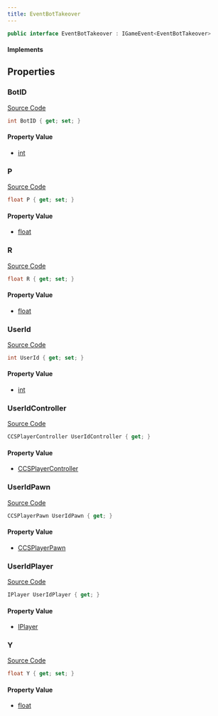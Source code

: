 ```yaml
---
title: EventBotTakeover
---
```


```csharp
public interface EventBotTakeover : IGameEvent<EventBotTakeover>
```

#### Implements

## Properties

### BotID

[Source Code](https://github.com/swiftly-solution/swiftlys2/blob/beta/managed/src/SwiftlyS2.Generated/GameEvents/Interfaces/EventBotTakeover.cs#L42)

```csharp
int BotID { get; set; }
```

#### Property Value

- [int](https://learn.microsoft.com/dotnet/api/system.int32)

### P

[Source Code](https://github.com/swiftly-solution/swiftlys2/blob/beta/managed/src/SwiftlyS2.Generated/GameEvents/Interfaces/EventBotTakeover.cs#L47)

```csharp
float P { get; set; }
```

#### Property Value

- [float](https://learn.microsoft.com/dotnet/api/system.single)

### R

[Source Code](https://github.com/swiftly-solution/swiftlys2/blob/beta/managed/src/SwiftlyS2.Generated/GameEvents/Interfaces/EventBotTakeover.cs#L57)

```csharp
float R { get; set; }
```

#### Property Value

- [float](https://learn.microsoft.com/dotnet/api/system.single)

### UserId

[Source Code](https://github.com/swiftly-solution/swiftlys2/blob/beta/managed/src/SwiftlyS2.Generated/GameEvents/Interfaces/EventBotTakeover.cs#L37)

```csharp
int UserId { get; set; }
```

#### Property Value

- [int](https://learn.microsoft.com/dotnet/api/system.int32)

### UserIdController

[Source Code](https://github.com/swiftly-solution/swiftlys2/blob/beta/managed/src/SwiftlyS2.Generated/GameEvents/Interfaces/EventBotTakeover.cs#L22)

```csharp
CCSPlayerController UserIdController { get; }
```

#### Property Value

- [CCSPlayerController](/docs/api/shared/schemadefinitions/ccsplayercontroller)

### UserIdPawn

[Source Code](https://github.com/swiftly-solution/swiftlys2/blob/beta/managed/src/SwiftlyS2.Generated/GameEvents/Interfaces/EventBotTakeover.cs#L28)

```csharp
CCSPlayerPawn UserIdPawn { get; }
```

#### Property Value

- [CCSPlayerPawn](/docs/api/shared/schemadefinitions/ccsplayerpawn)

### UserIdPlayer

[Source Code](https://github.com/swiftly-solution/swiftlys2/blob/beta/managed/src/SwiftlyS2.Generated/GameEvents/Interfaces/EventBotTakeover.cs#L31)

```csharp
IPlayer UserIdPlayer { get; }
```

#### Property Value

- [IPlayer](/docs/api/shared/players/iplayer)

### Y

[Source Code](https://github.com/swiftly-solution/swiftlys2/blob/beta/managed/src/SwiftlyS2.Generated/GameEvents/Interfaces/EventBotTakeover.cs#L52)

```csharp
float Y { get; set; }
```

#### Property Value

- [float](https://learn.microsoft.com/dotnet/api/system.single)

